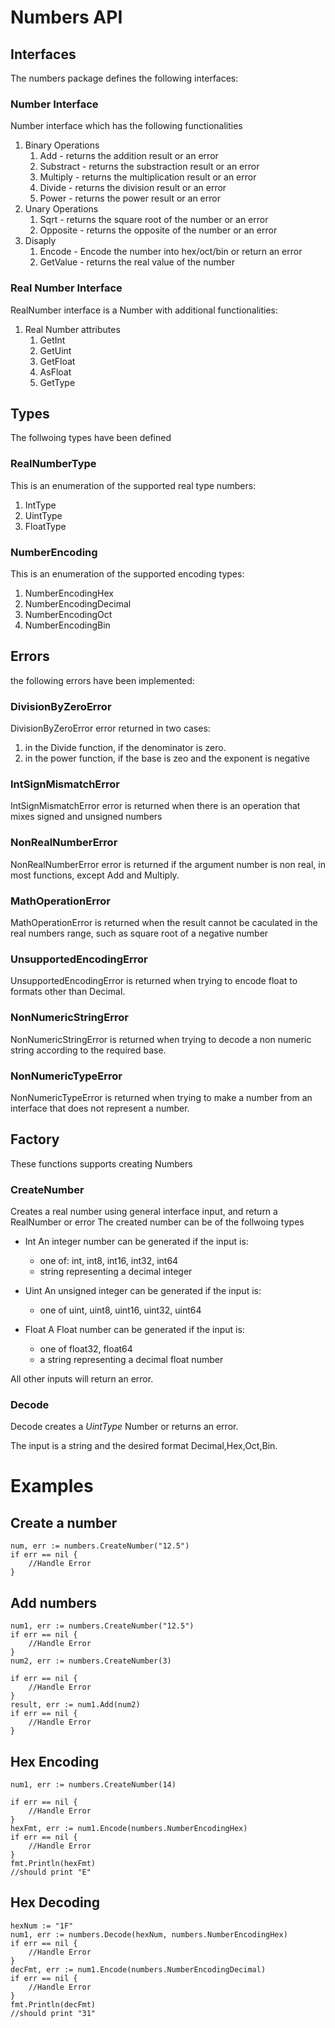 # Numbers API
## Interfaces
The numbers package defines the following interfaces:
### Number Interface
Number interface which has the following functionalities
1. Binary Operations
    1. Add - returns the addition result or an error
    1. Substract - returns the substraction result or an error
    1. Multiply - returns the multiplication result or an error
    1. Divide - returns the division result or an error
    1. Power - returns the power result or an error
1. Unary Operations
    1. Sqrt - returns the square root of the number or an error
    1. Opposite - returns the opposite of the number or an error
1. Disaply
    1. Encode - Encode the number into hex/oct/bin or return an error
    1. GetValue - returns the real value of the number

### Real Number Interface
RealNumber interface is a Number with additional functionalities:
1. Real Number attributes
    1. GetInt
    1. GetUint
    1. GetFloat
    1. AsFloat
    1. GetType

## Types
The follwoing types have been defined

### RealNumberType
This is an enumeration of the supported real type numbers:
1. IntType
1. UintType
1. FloatType

### NumberEncoding
This is an enumeration of the supported encoding types:
1. NumberEncodingHex
1. NumberEncodingDecimal
1. NumberEncodingOct
1. NumberEncodingBin

## Errors
the following errors have been implemented:

### DivisionByZeroError
DivisionByZeroError error returned in two cases:
1. in the Divide function, if the denominator is zero.
1. in the power function, if the base is zeo and the exponent is negative

### IntSignMismatchError
IntSignMismatchError error is returned when there is an operation that mixes signed and unsigned numbers

### NonRealNumberError
NonRealNumberError error is returned if the argument number is non real, in most functions, except Add and Multiply.

### MathOperationError
MathOperationError is returned when the result cannot be caculated in the real numbers range, such as square root of a negative number

### UnsupportedEncodingError
UnsupportedEncodingError is returned when trying to encode float to formats other than Decimal.

### NonNumericStringError
NonNumericStringError is returned when trying to decode a non numeric string according to the required base.

### NonNumericTypeError
NonNumericTypeError is returned when trying to make a number from an interface that does not represent a number.

## Factory
These functions supports creating Numbers

### CreateNumber
Creates a real number using general interface input, and return a RealNumber or error
The created number can be of the follwoing types
* Int
An integer number can be generated if the input is:
    * one of: int, int8, int16, int32, int64
    * string representing a decimal integer

* Uint
An unsigned integer can be generated if the input is:
    * one of uint, uint8, uint16, uint32, uint64

* Float
A Float number can be generated if the input is:
    * one of float32, float64
    * a string representing a decimal float number

All other inputs will return an error.

### Decode
Decode creates a *UintType* Number or returns an error.

The input is a string and the desired format Decimal,Hex,Oct,Bin.

# Examples
## Create a number
```golang
num, err := numbers.CreateNumber("12.5")
if err == nil {
    //Handle Error
}
```

## Add numbers
```golang
num1, err := numbers.CreateNumber("12.5")
if err == nil {
    //Handle Error
}
num2, err := numbers.CreateNumber(3)

if err == nil {
    //Handle Error
}
result, err := num1.Add(num2)
if err == nil {
    //Handle Error
}
```

## Hex Encoding
```golang
num1, err := numbers.CreateNumber(14)

if err == nil {
    //Handle Error
}
hexFmt, err := num1.Encode(numbers.NumberEncodingHex)
if err == nil {
    //Handle Error
}
fmt.Println(hexFmt)
//should print "E"
```

## Hex Decoding
```golang
hexNum := "1F"
num1, err := numbers.Decode(hexNum, numbers.NumberEncodingHex)
if err == nil {
    //Handle Error
}
decFmt, err := num1.Encode(numbers.NumberEncodingDecimal)
if err == nil {
    //Handle Error
}
fmt.Println(decFmt)
//should print "31"
```
